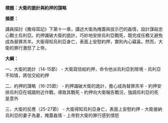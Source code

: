 **標題：大衛的詭計與約押的謀略**

**摘要：**

講員探討《撒母耳記》下第十一章，講述大衛為掩蓋與拔示巴的姦情，設計謀殺忠心戰士烏利亞。約押識破大衛的詭計，巧妙地安排烏利亞戰死，既完成任務又避免成為替罪羔羊。大衛得知烏利亞身亡，表面上安慰約押，實則內心竊喜。然而，大衛的罪行激怒了上帝。

**大綱：**

一、大衛的詭計（14-15節）
    - 大衛寫信給約押，命令他派烏利亞到險境
    - 烏利亞不知情，將信交給約押

二、約押的謀略（16-25節）
    - 約押識破大衛的詭計，擔心成為替罪羔羊
    - 約押安排烏利亞在城牆附近作戰，導致其戰死
    - 約押向大衛報告戰況，強調烏利亞的死是意外

三、大衛的反應（25-27節）
    - 大衛得知烏利亞身亡，表面上安慰約押
    - 大衛接納烏利亞的妻子為妻，掩蓋姦情
    - 上帝對大衛的罪行感到憤怒